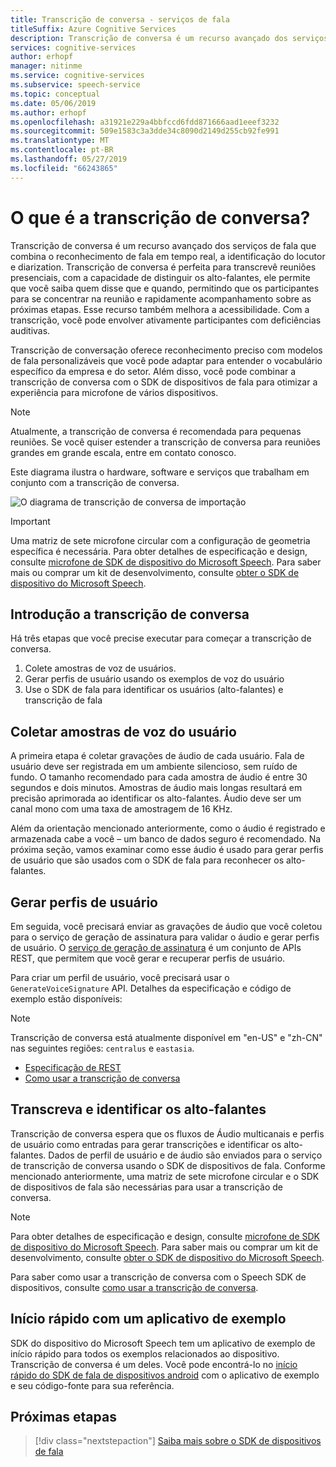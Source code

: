 ```yaml
---
title: Transcrição de conversa - serviços de fala
titleSuffix: Azure Cognitive Services
description: Transcrição de conversa é um recurso avançado dos serviços de fala que combina o reconhecimento de fala em tempo real, a identificação do locutor e diarization. Transcrição de conversa é perfeita para transcrevê reuniões presenciais, com a capacidade de distinguir os alto-falantes, ele permite que você saiba quem disse que e quando, permitindo que os participantes para se concentrar na reunião e rapidamente acompanhamento sobre as próximas etapas. Esse recurso também melhora a acessibilidade. Com a transcrição, você pode envolver ativamente participantes com deficiências auditivas.
services: cognitive-services
author: erhopf
manager: nitinme
ms.service: cognitive-services
ms.subservice: speech-service
ms.topic: conceptual
ms.date: 05/06/2019
ms.author: erhopf
ms.openlocfilehash: a31921e229a4bbfccd6fdd871666aad1eeef3232
ms.sourcegitcommit: 509e1583c3a3dde34c8090d2149d255cb92fe991
ms.translationtype: MT
ms.contentlocale: pt-BR
ms.lasthandoff: 05/27/2019
ms.locfileid: "66243865"
---
```

# <a name="what-is-conversation-transcription"></a>O que é a transcrição de conversa?

Transcrição de conversa é um recurso avançado dos serviços de fala que combina o reconhecimento de fala em tempo real, a identificação do locutor e diarization. Transcrição de conversa é perfeita para transcrevê reuniões presenciais, com a capacidade de distinguir os alto-falantes, ele permite que você saiba quem disse que e quando, permitindo que os participantes para se concentrar na reunião e rapidamente acompanhamento sobre as próximas etapas. Esse recurso também melhora a acessibilidade. Com a transcrição, você pode envolver ativamente participantes com deficiências auditivas.   

Transcrição de conversação oferece reconhecimento preciso com modelos de fala personalizáveis que você pode adaptar para entender o vocabulário específico da empresa e do setor. Além disso, você pode combinar a transcrição de conversa com o SDK de dispositivos de fala para otimizar a experiência para microfone de vários dispositivos.

>[!NOTE]
> Atualmente, a transcrição de conversa é recomendada para pequenas reuniões. Se você quiser estender a transcrição de conversa para reuniões grandes em grande escala, entre em contato conosco.

Este diagrama ilustra o hardware, software e serviços que trabalham em conjunto com a transcrição de conversa.

![O diagrama de transcrição de conversa de importação](media/scenarios/conversation-transcription-service.png)

>[!IMPORTANT]
> Uma matriz de sete microfone circular com a configuração de geometria específica é necessária. Para obter detalhes de especificação e design, consulte [microfone de SDK de dispositivo do Microsoft Speech](https://aka.ms/cts/microphone). Para saber mais ou comprar um kit de desenvolvimento, consulte [obter o SDK de dispositivo do Microsoft Speech](https://aka.ms/cts/getsdk).

## <a name="get-started-with-conversation-transcription"></a>Introdução a transcrição de conversa

Há três etapas que você precise executar para começar a transcrição de conversa.

1. Colete amostras de voz de usuários.
2. Gerar perfis de usuário usando os exemplos de voz do usuário
3. Use o SDK de fala para identificar os usuários (alto-falantes) e transcrição de fala

## <a name="collect-user-voice-samples"></a>Coletar amostras de voz do usuário

A primeira etapa é coletar gravações de áudio de cada usuário. Fala de usuário deve ser registrada em um ambiente silencioso, sem ruído de fundo. O tamanho recomendado para cada amostra de áudio é entre 30 segundos e dois minutos. Amostras de áudio mais longas resultará em precisão aprimorada ao identificar os alto-falantes. Áudio deve ser um canal mono com uma taxa de amostragem de 16 KHz.

Além da orientação mencionado anteriormente, como o áudio é registrado e armazenada cabe a você – um banco de dados seguro é recomendado. Na próxima seção, vamos examinar como esse áudio é usado para gerar perfis de usuário que são usados com o SDK de fala para reconhecer os alto-falantes.

## <a name="generate-user-profiles"></a>Gerar perfis de usuário

Em seguida, você precisará enviar as gravações de áudio que você coletou para o serviço de geração de assinatura para validar o áudio e gerar perfis de usuário. O [serviço de geração de assinatura](https://aka.ms/cts/signaturegenservice) é um conjunto de APIs REST, que permitem que você gerar e recuperar perfis de usuário.

Para criar um perfil de usuário, você precisará usar o `GenerateVoiceSignature` API. Detalhes da especificação e código de exemplo estão disponíveis:

> [!NOTE]
> Transcrição de conversa está atualmente disponível em "en-US" e "zh-CN" nas seguintes regiões: `centralus` e `eastasia`.

* [Especificação de REST](https://aka.ms/cts/signaturegenservice)
* [Como usar a transcrição de conversa](https://aka.ms/cts/howto)

## <a name="transcribe-and-identify-speakers"></a>Transcreva e identificar os alto-falantes

Transcrição de conversa espera que os fluxos de Áudio multicanais e perfis de usuário como entradas para gerar transcrições e identificar os alto-falantes. Dados de perfil de usuário e de áudio são enviados para o serviço de transcrição de conversa usando o SDK de dispositivos de fala. Conforme mencionado anteriormente, uma matriz de sete microfone circular e o SDK de dispositivos de fala são necessárias para usar a transcrição de conversa.

>[!NOTE]
> Para obter detalhes de especificação e design, consulte [microfone de SDK de dispositivo do Microsoft Speech](https://aka.ms/cts/microphone). Para saber mais ou comprar um kit de desenvolvimento, consulte [obter o SDK de dispositivo do Microsoft Speech](https://aka.ms/cts/getsdk).

Para saber como usar a transcrição de conversa com o Speech SDK de dispositivos, consulte [como usar a transcrição de conversa](https://aka.ms/cts/howto).


## <a name="quick-start-with-a-sample-app"></a>Início rápido com um aplicativo de exemplo

SDK do dispositivo do Microsoft Speech tem um aplicativo de exemplo de início rápido para todos os exemplos relacionados ao dispositivo. Transcrição de conversa é um deles. Você pode encontrá-lo no [início rápido do SDK de fala de dispositivos android](https://aka.ms/sdsdk-quickstart) com o aplicativo de exemplo e seu código-fonte para sua referência.

## <a name="next-steps"></a>Próximas etapas

> [!div class="nextstepaction"]
> [Saiba mais sobre o SDK de dispositivos de fala](speech-devices-sdk.md)
